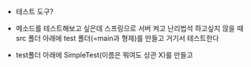 
- 테스트 도구?

- 메소드를 테스트해보고 싶은데 스프링으로 서버 켜고 난리법석 하고싶지 않을 때 src 폴더 아래에 test 폴더(=main과 형제)를 만들고 거기서 테스트한다
- test폴더 아래에 SimpleTest(이름은 뭐여도 상관 X)를 만들고